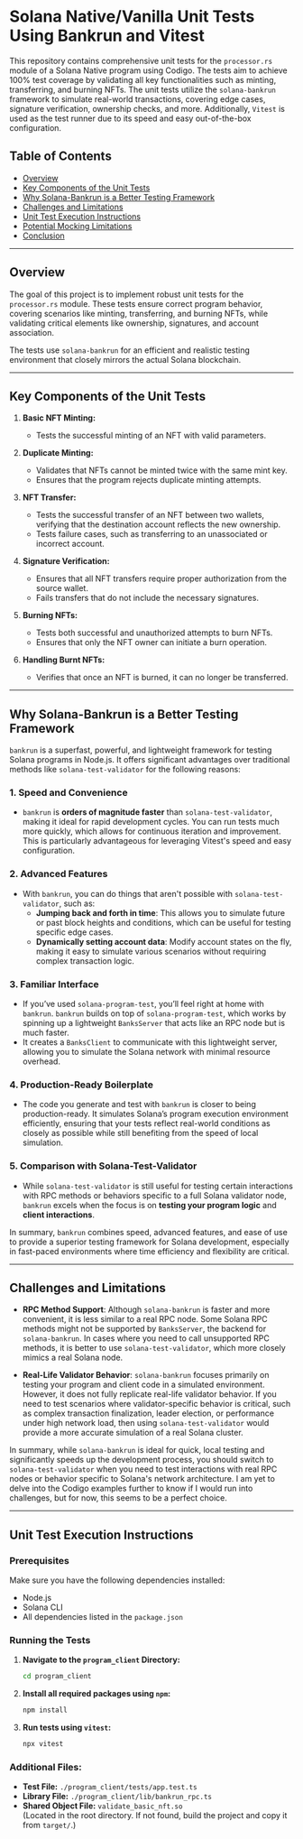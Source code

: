 # **Solana Native/Vanilla Unit Tests Using Bankrun and Vitest**

This repository contains comprehensive unit tests for the `processor.rs` module of a Solana Native program using Codigo. The tests aim to achieve 100% test coverage by validating all key functionalities such as minting, transferring, and burning NFTs. The unit tests utilize the `solana-bankrun` framework to simulate real-world transactions, covering edge cases, signature verification, ownership checks, and more. Additionally, `Vitest` is used as the test runner due to its speed and easy out-of-the-box configuration.

## **Table of Contents**
- [Overview](#overview)
- [Key Components of the Unit Tests](#key-components-of-the-unit-tests)
- [Why Solana-Bankrun is a Better Testing Framework](#why-solana-bankrun-is-a-better-testing-framework)
- [Challenges and Limitations](#challenges-and-limitations)
- [Unit Test Execution Instructions](#unit-test-execution-instructions)
- [Potential Mocking Limitations](#potential-mocking-limitations)
- [Conclusion](#conclusion)

---

## **Overview**

The goal of this project is to implement robust unit tests for the `processor.rs` module. These tests ensure correct program behavior, covering scenarios like minting, transferring, and burning NFTs, while validating critical elements like ownership, signatures, and account association.

The tests use `solana-bankrun` for an efficient and realistic testing environment that closely mirrors the actual Solana blockchain. 

---

## **Key Components of the Unit Tests**

1. **Basic NFT Minting:**
   - Tests the successful minting of an NFT with valid parameters.
   
2. **Duplicate Minting:**
   - Validates that NFTs cannot be minted twice with the same mint key.
   - Ensures that the program rejects duplicate minting attempts.

3. **NFT Transfer:**
   - Tests the successful transfer of an NFT between two wallets, verifying that the destination account reflects the new ownership.
   - Tests failure cases, such as transferring to an unassociated or incorrect account.

4. **Signature Verification:**
   - Ensures that all NFT transfers require proper authorization from the source wallet.
   - Fails transfers that do not include the necessary signatures.

5. **Burning NFTs:**
   - Tests both successful and unauthorized attempts to burn NFTs.
   - Ensures that only the NFT owner can initiate a burn operation.

6. **Handling Burnt NFTs:**
   - Verifies that once an NFT is burned, it can no longer be transferred.

---

## **Why Solana-Bankrun is a Better Testing Framework**

`bankrun` is a superfast, powerful, and lightweight framework for testing Solana programs in Node.js. It offers significant advantages over traditional methods like `solana-test-validator` for the following reasons:

### 1. **Speed and Convenience**
   - `bankrun` is **orders of magnitude faster** than `solana-test-validator`, making it ideal for rapid development cycles. You can run tests much more quickly, which allows for continuous iteration and improvement. This is particularly advantageous for leveraging Vitest's speed and easy configuration.

### 2. **Advanced Features**
   - With `bankrun`, you can do things that aren't possible with `solana-test-validator`, such as:
     - **Jumping back and forth in time**: This allows you to simulate future or past block heights and conditions, which can be useful for testing specific edge cases.
     - **Dynamically setting account data**: Modify account states on the fly, making it easy to simulate various scenarios without requiring complex transaction logic.

### 3. **Familiar Interface**
   - If you’ve used `solana-program-test`, you’ll feel right at home with `bankrun`. `bankrun` builds on top of `solana-program-test`, which works by spinning up a lightweight `BanksServer` that acts like an RPC node but is much faster.
   - It creates a `BanksClient` to communicate with this lightweight server, allowing you to simulate the Solana network with minimal resource overhead.

### 4. **Production-Ready Boilerplate**
   - The code you generate and test with `bankrun` is closer to being production-ready. It simulates Solana’s program execution environment efficiently, ensuring that your tests reflect real-world conditions as closely as possible while still benefiting from the speed of local simulation.

### 5. **Comparison with Solana-Test-Validator**
   - While `solana-test-validator` is still useful for testing certain interactions with RPC methods or behaviors specific to a full Solana validator node, `bankrun` excels when the focus is on **testing your program logic** and **client interactions**.

In summary, `bankrun` combines speed, advanced features, and ease of use to provide a superior testing framework for Solana development, especially in fast-paced environments where time efficiency and flexibility are critical.

---

## **Challenges and Limitations**

- **RPC Method Support**: Although `solana-bankrun` is faster and more convenient, it is less similar to a real RPC node. Some Solana RPC methods might not be supported by `BanksServer`, the backend for `solana-bankrun`. In cases where you need to call unsupported RPC methods, it is better to use `solana-test-validator`, which more closely mimics a real Solana node.

- **Real-Life Validator Behavior**: `solana-bankrun` focuses primarily on testing your program and client code in a simulated environment. However, it does not fully replicate real-life validator behavior. If you need to test scenarios where validator-specific behavior is critical, such as complex transaction finalization, leader election, or performance under high network load, then using `solana-test-validator` would provide a more accurate simulation of a real Solana cluster.

In summary, while `solana-bankrun` is ideal for quick, local testing and significantly speeds up the development process, you should switch to `solana-test-validator` when you need to test interactions with real RPC nodes or behavior specific to Solana's network architecture. I am yet to delve into the Codigo examples further to know if I would run into challenges, but for now, this seems to be a perfect choice.

---

## **Unit Test Execution Instructions**

### **Prerequisites**

Make sure you have the following dependencies installed:
- Node.js
- Solana CLI
- All dependencies listed in the `package.json`

### **Running the Tests**

1. **Navigate to the `program_client` Directory:**
   ```bash
   cd program_client
   ```

2. **Install all required packages using `npm`:**
   ```bash
   npm install
   ```
2. **Run tests using `vitest`:**
   ```bash
   npx vitest
   ```

### Additional Files:

- **Test File:** `./program_client/tests/app.test.ts`
- **Library File:** `./program_client/lib/bankrun_rpc.ts`
- **Shared Object File:** `validate_basic_nft.so`  
  (Located in the root directory. If not found, build the project and copy it from `target/`.)
